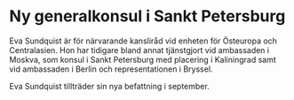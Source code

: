 # Ny generalkonsul i Sankt Petersburg

Eva Sundquist är för närvarande kansliråd vid enheten för Östeuropa och Centralasien. Hon har tidigare bland annat tjänstgjort vid ambassaden i Moskva, som konsul i Sankt Petersburg med placering i Kaliningrad samt vid ambassaden i Berlin och representationen i Bryssel.

Eva Sundquist tillträder sin nya befattning i september.
